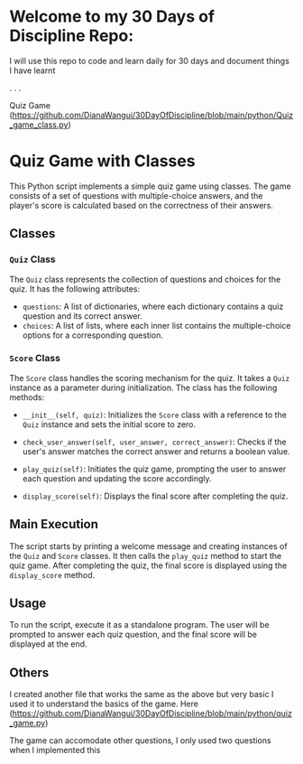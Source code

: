 # Welcome to my 30 Days of Discipline Repo:

I will use this repo to code and learn daily for 30 days and document things I have learnt

.
.
.

Quiz Game (https://github.com/DianaWangui/30DayOfDiscipline/blob/main/python/Quiz_game_class.py)

# Quiz Game with Classes

This Python script implements a simple quiz game using classes. The game consists of a set of questions with multiple-choice answers, and the player's score is calculated based on the correctness of their answers.

## Classes

### `Quiz` Class

The `Quiz` class represents the collection of questions and choices for the quiz. It has the following attributes:

- `questions`: A list of dictionaries, where each dictionary contains a quiz question and its correct answer.
- `choices`: A list of lists, where each inner list contains the multiple-choice options for a corresponding question.

### `Score` Class

The `Score` class handles the scoring mechanism for the quiz. It takes a `Quiz` instance as a parameter during initialization. The class has the following methods:

- `__init__(self, quiz)`: Initializes the `Score` class with a reference to the `Quiz` instance and sets the initial score to zero.

- `check_user_answer(self, user_answer, correct_answer)`: Checks if the user's answer matches the correct answer and returns a boolean value.

- `play_quiz(self)`: Initiates the quiz game, prompting the user to answer each question and updating the score accordingly.

- `display_score(self)`: Displays the final score after completing the quiz.

## Main Execution

The script starts by printing a welcome message and creating instances of the `Quiz` and `Score` classes. It then calls the `play_quiz` method to start the quiz game. After completing the quiz, the final score is displayed using the `display_score` method.

## Usage

To run the script, execute it as a standalone program. The user will be prompted to answer each quiz question, and the final score will be displayed at the end.

## Others

I created another file that works the same as the above but very basic
I used it to understand the basics of the game.
Here (https://github.com/DianaWangui/30DayOfDiscipline/blob/main/python/quiz_game.py)

The game can accomodate other questions, I only used two questions when I implemented this
